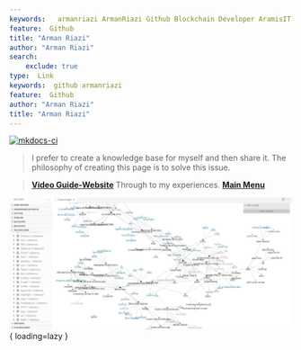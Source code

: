 ```yaml
---
keywords:   armanriazi ArmanRiazi Github Blockchain Developer AramisIT ArazhIT
feature:  Github 
title: "Arman Riazi"
author: "Arman Riazi"
search:
    exclude: true
type:  Link
keywords:  github armanriazi
feature:  Github
author: "Arman Riazi"
title: "Arman Riazi"
---
```

[![mkdocs-ci](https://github.com/armanriazi/armanriazi.github.io/actions/workflows/ci.yml/badge.svg?branch=master)](https://github.com/armanriazi/armanriazi.github.io/actions/workflows/ci.yml)

>  I prefer to create a knowledge base for myself and then share it.
>  The philosophy of creating this page is to solve this issue.

> **[Video Guide-Website](public/other/guide-website.md)**
> Through to my experiences. 
**[Main Menu](public/public.md)**


![Welcome!HelloWorld!](assets/attachments/graph.jpg){ loading=lazy }

